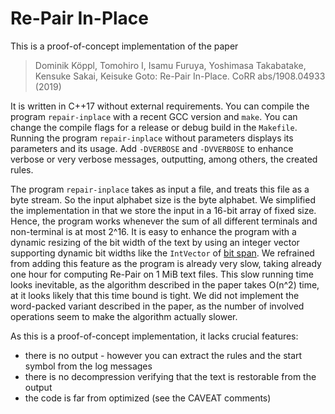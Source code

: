 Re-Pair In-Place
================

This is a proof-of-concept implementation of the paper

> Dominik Köppl, Tomohiro I, Isamu Furuya, Yoshimasa Takabatake, Kensuke Sakai, Keisuke Goto:
> Re-Pair In-Place. CoRR abs/1908.04933 (2019)

It is written in C++17 without external requirements.
You can compile the program `repair-inplace` with a recent GCC version and `make`.
You can change the compile flags for a release or debug build in the `Makefile`.
Running the program `repair-inplace` without parameters displays its parameters and its usage.
Add `-DVERBOSE` and `-DVVERBOSE` to enhance verbose or very verbose messages, outputting, among others, the created rules.

The program `repair-inplace` takes as input a file, and treats this file as a byte stream.
So the input alphabet size is the byte alphabet.
We simplified the implementation in that we store the input in a 16-bit array of fixed size.
Hence, the program works whenever the sum of all different terminals and non-terminal is at most 2^16.
It is easy to enhance the program with a dynamic resizing of the bit width of the text by using an integer vector supporting dynamic bit widths like the `IntVector` of [bit span](https://github.com/tudocomp/bit_span).
We refrained from adding this feature as the program is already very slow, taking already one hour for computing Re-Pair on 1 MiB text files.
This slow running time looks inevitable, as the algorithm described in the paper takes O(n^2) time, at it looks likely that this time bound is tight.
We did not implement the word-packed variant described in the paper, as the number of involved operations seem to make the algorithm actually slower.

As this is a proof-of-concept implementation, it lacks crucial features:

* there is no output - however you can extract the rules and the start symbol from the log messages
* there is no decompression verifying that the text is restorable from the output
* the code is far from optimized (see the CAVEAT comments)
